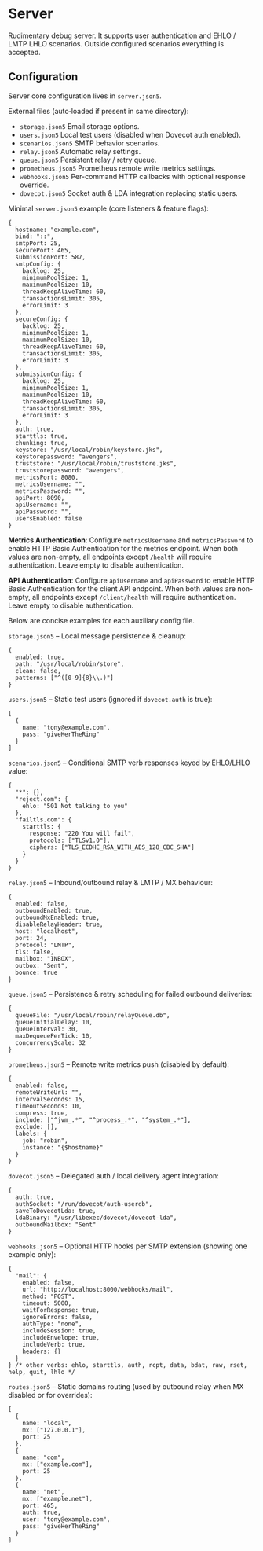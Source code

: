 Server
======
Rudimentary debug server.
It supports user authentication and EHLO / LMTP LHLO scenarios.
Outside configured scenarios everything is accepted.

Configuration
-------------
Server core configuration lives in `server.json5`.

External files (auto‑loaded if present in same directory):
- `storage.json5` Email storage options.
- `users.json5` Local test users (disabled when Dovecot auth enabled).
- `scenarios.json5` SMTP behavior scenarios.
- `relay.json5` Automatic relay settings.
- `queue.json5` Persistent relay / retry queue.
- `prometheus.json5` Prometheus remote write metrics settings.
- `webhooks.json5` Per-command HTTP callbacks with optional response override.
- `dovecot.json5` Socket auth & LDA integration replacing static users.

Minimal `server.json5` example (core listeners & feature flags):

    {
      hostname: "example.com",
      bind: "::",
      smtpPort: 25,
      securePort: 465,
      submissionPort: 587,
      smtpConfig: {
        backlog: 25,
        minimumPoolSize: 1,
        maximumPoolSize: 10,
        threadKeepAliveTime: 60,
        transactionsLimit: 305,
        errorLimit: 3
      },
      secureConfig: {
        backlog: 25,
        minimumPoolSize: 1,
        maximumPoolSize: 10,
        threadKeepAliveTime: 60,
        transactionsLimit: 305,
        errorLimit: 3
      },
      submissionConfig: {
        backlog: 25,
        minimumPoolSize: 1,
        maximumPoolSize: 10,
        threadKeepAliveTime: 60,
        transactionsLimit: 305,
        errorLimit: 3
      },
      auth: true,
      starttls: true,
      chunking: true,
      keystore: "/usr/local/robin/keystore.jks",
      keystorepassword: "avengers",
      truststore: "/usr/local/robin/truststore.jks",
      truststorepassword: "avengers",
      metricsPort: 8080,
      metricsUsername: "",
      metricsPassword: "",
      apiPort: 8090,
      apiUsername: "",
      apiPassword: "",
      usersEnabled: false
    }

**Metrics Authentication**: Configure `metricsUsername` and `metricsPassword` to enable HTTP Basic Authentication for the metrics endpoint. 
When both values are non-empty, all endpoints except `/health` will require authentication.
Leave empty to disable authentication.

**API Authentication**: Configure `apiUsername` and `apiPassword` to enable HTTP Basic Authentication for the client API endpoint.
When both values are non-empty, all endpoints except `/client/health` will require authentication.
Leave empty to disable authentication.

Below are concise examples for each auxiliary config file.

`storage.json5` – Local message persistence & cleanup:

    {
      enabled: true,
      path: "/usr/local/robin/store",
      clean: false,
      patterns: ["^([0-9]{8}\\.)"]
    }

`users.json5` – Static test users (ignored if `dovecot.auth` is true):

    [
      {
        name: "tony@example.com",
        pass: "giveHerTheRing"
      }
    ]

`scenarios.json5` – Conditional SMTP verb responses keyed by EHLO/LHLO value:

    {
      "*": {},
      "reject.com": {
        ehlo: "501 Not talking to you"
      },
      "failtls.com": {
        starttls: {
          response: "220 You will fail",
          protocols: ["TLSv1.0"],
          ciphers: ["TLS_ECDHE_RSA_WITH_AES_128_CBC_SHA"]
        }
      }
    }

`relay.json5` – Inbound/outbound relay & LMTP / MX behaviour:

    {
      enabled: false,
      outboundEnabled: true,
      outboundMxEnabled: true,
      disableRelayHeader: true,
      host: "localhost",
      port: 24,
      protocol: "LMTP",
      tls: false,
      mailbox: "INBOX",
      outbox: "Sent",
      bounce: true
    }

`queue.json5` – Persistence & retry scheduling for failed outbound deliveries:

    {
      queueFile: "/usr/local/robin/relayQueue.db",
      queueInitialDelay: 10,
      queueInterval: 30,
      maxDequeuePerTick: 10,
      concurrencyScale: 32
    }

`prometheus.json5` – Remote write metrics push (disabled by default):

    {
      enabled: false,
      remoteWriteUrl: "",
      intervalSeconds: 15,
      timeoutSeconds: 10,
      compress: true,
      include: ["^jvm_.*", "^process_.*", "^system_.*"],
      exclude: [],
      labels: {
        job: "robin",
        instance: "{$hostname}"
      }
    }

`dovecot.json5` – Delegated auth / local delivery agent integration:

    {
      auth: true,
      authSocket: "/run/dovecot/auth-userdb",
      saveToDovecotLda: true,
      ldaBinary: "/usr/libexec/dovecot/dovecot-lda",
      outboundMailbox: "Sent"
    }

`webhooks.json5` – Optional HTTP hooks per SMTP extension (showing one example only):

    {
      "mail": {
        enabled: false,
        url: "http://localhost:8000/webhooks/mail",
        method: "POST",
        timeout: 5000,
        waitForResponse: true,
        ignoreErrors: false,
        authType: "none",
        includeSession: true,
        includeEnvelope: true,
        includeVerb: true,
        headers: {}
      }
    } /* other verbs: ehlo, starttls, auth, rcpt, data, bdat, raw, rset, help, quit, lhlo */

`routes.json5` – Static domains routing (used by outbound relay when MX disabled or for overrides):

    [
      {
        name: "local",
        mx: ["127.0.0.1"],
        port: 25
      },
      {
        name: "com",
        mx: ["example.com"],
        port: 25
      },
      {
        name: "net",
        mx: ["example.net"],
        port: 465,
        auth: true,
        user: "tony@example.com",
        pass: "giveHerTheRing"
      }
    ]
